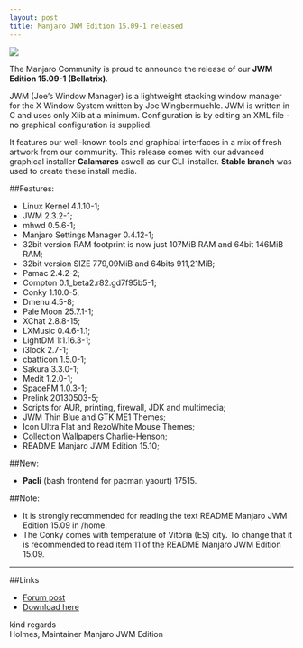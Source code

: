 ```yaml
---
layout: post
title: Manjaro JWM Edition 15.09-1 released
---
```


<img src="https://manjaro.github.io/images/manjaro-jwm-15.09.jpg">

The Manjaro Community is proud to announce the release of our **JWM Edition 15.09-1 (Bellatrix)**.  

JWM (Joe’s Window Manager) is a lightweight stacking window manager for the X Window System written by Joe Wingbermuehle. JWM is written in C and uses only Xlib at a minimum. Configuration is by editing an XML file - no graphical configuration is supplied.  

It features our well-known tools and graphical interfaces in a mix of fresh artwork from our community. This release comes with our advanced graphical installer **Calamares** aswell as our CLI-installer. **Stable branch** was used to create these install media.  

##Features:  

* Linux Kernel 4.1.10-1;  
* JWM 2.3.2-1;  
* mhwd 0.5.6-1;  
* Manjaro Settings Manager 0.4.12-1;  
* 32bit version RAM footprint is now just 107MiB RAM and 64bit 146MiB RAM;  
* 32bit version SIZE 779,09MiB and 64bits  911,21MiB;  
* Pamac 2.4.2-2;  
* Compton 0.1_beta2.r82.gd7f95b5-1;  
* Conky 1.10.0-5;  
* Dmenu 4.5-8;  
* Pale Moon 25.7.1-1;  
* XChat 2.8.8-15;  
* LXMusic 0.4.6-1.1;  
* LightDM 1:1.16.3-1;  
* i3lock 2.7-1;  
* cbatticon 1.5.0-1;  
* Sakura 3.3.0-1;  
* Medit 1.2.0-1;  
* SpaceFM 1.0.3-1;  
* Prelink 20130503-5;  
* Scripts for AUR, printing, firewall, JDK and multimedia;  
* JWM Thin Blue and GTK ME1 Themes;  
* Icon Ultra Flat and RezoWhite Mouse Themes;  
* Collection Wallpapers Charlie-Henson;   
* README Manjaro JWM Edition 15.10;  

##New:

* **Pacli** (bash frontend for pacman yaourt) 17515.  

##Note: 

* It is strongly recommended for reading the text README Manjaro JWM Edition 15.09 in /home.  
* The Conky comes with temperature of Vitória (ES) city. To change that it is recommended to read item 11 of the README Manjaro JWM Edition 15.09.

----

##Links

* [Forum post](https://forum.manjaro.org/index.php?topic=27220.0)  
* [Download here](https://sourceforge.net/projects/holmeslinux/files/Manjaro%20JWM%2015.09/Code%20111015final/)  

kind regards  
Holmes, Maintainer Manjaro JWM Edition